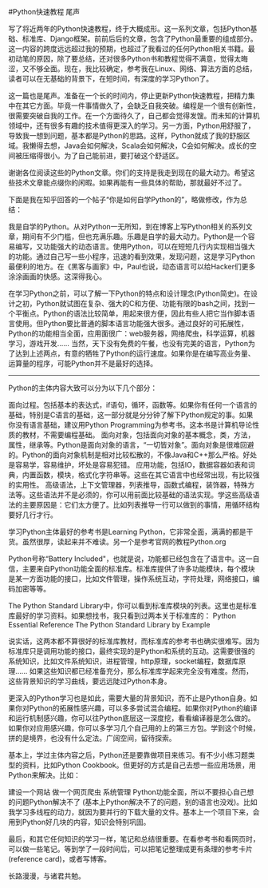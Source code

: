 #Python快速教程 尾声


 

写了将近两年的Python快速教程，终于大概成形。这一系列文章，包括Python基础、标准库、Django框架。前前后后的文章，包含了Python最重要的组成部分。这一内容的跨度远远超过我的预期，也超过了我看过的任何Python相关书籍。最初动笔的原因，除了要总结，还对很多Python书和教程觉得不满意，觉得太晦涩，又不够全面。现在，我比较确定，参考我在Linux、网络、算法方面的总结，读者可以在无基础的背景下，在短时间，有深度的学习Python了。

 

这一篇也是尾声。准备在一个长的时间内，停止更新Python快速教程，把精力集中在其它方面。毕竟一件事情做久了，会缺乏自我突破。编程是一个很有创新性，很需要突破自我的工作。在一个方面待久了，自己都会觉得发馊。而未知的计算机领域中，还有很多有趣的技术值得更深入的学习。另一方面，Python用舒服了，导致我一想到问题，基本都是Python的思路。这样，Python就成了我的舒服区域。我懒得去想，Java会如何解决，Scala会如何解决，C会如何解决。成长的空间被压缩得很小。为了自己能前进，要打破这个舒适区。

 

谢谢各位阅读这些的Python文章。你们的支持是我走到现在的最大动力。希望这些技术文章能点缀你的闲暇。如果再能有一些具体的帮助，那就最好不过了。

 

 

下面是我在知乎回答的一个帖子“你是如何自学Python的”，略做修改，作为总结：

 

我是自学的Python。从对Python一无所知，到在博客上写Python相关的系列文章，期间有不少门槛，但也充满乐趣。乐趣是自学的最大动力。Python是一个容易编写，又功能强大的动态语言。使用Python，可以在短短几行内实现相当强大的功能。通过自己写一些小程序，迅速的看到效果，发现问题，这是学习Python最便利的地方。在《黑客与画家》中，Paul也说，动态语言可以给Hacker们更多涂涂画画的快感。这深得我心。

在学习Python之前，可以了解一下Python的特点和设计理念(Python简史)。在设计之初，Python就试图在复杂、强大的C和方便、功能有限的bash之间，找到一个平衡点。Python的语法比较简单，用起来很方便，因此有些人把它当作脚本语言使用。但Python要比普通的脚本语言功能强大很多。通过良好的可拓展性，Python的功能相当全面，应用面很广：web服务器，网络爬虫，科学运算，机器学习，游戏开发…… 当然，天下没有免费的午餐，也没有完美的语言，Python为了达到上述两点，有意的牺牲了Python的运行速度。如果你是在编写高业务量、运算量的程序，可能Python并不是最好的选择。

-----

Python的主体内容大致可以分为以下几个部分：

面向过程。包括基本的表达式，if语句，循环，函数等。如果你有任何一个语言的基础，特别是C语言的基础，这一部分就是分分钟了解下Python规定的事。如果你没有语言基础，建议用Python Programming为参考书。这本书是计算机导论性质的教材，不需要编程基础。
面向对象，包括面向对象的基本概念，类，方法，属性，继承等。Python是面向对象的语言，“一切皆对象”。面向对象是很难回避的。Python的面向对象机制是相对比较松散的，不像Java和C++那么严格。好处是容易学，容易维护，坏处是容易犯错。
应用功能，包括IO，数据容器如表和词典，内置函数，模块，格式化字符串等。这些在其它语言中也经常出现，有比较强的实用性。
高级语法，上下文管理器，列表推导，函数式编程，装饰器，特殊方法等。这些语法并不是必须的，你可以用前面比较基础的语法实现。学这些高级语法的主要原因是：它们太方便了。比如列表推导一行可以做到的事情，用循环结构要好几行才行。

学习Python主体最好的参考书是Learning Python，它非常全面，满满的都是干货。虽然很厚，读起来并不难读。另一个是参考官网的教程Python.org

Python号称“Battery Included"，也就是说，功能都已经包含在了语言中。这一自信，主要来自Python功能全面的标准库。标准库提供了许多功能模块，每个模块是某一方面功能的接口，比如文件管理，操作系统互动，字符处理，网络接口，编码加密等等。

The Python Standard Library中，你可以看到标准库模块的列表。这里也是标准库最好的学习资料。如果想找书，我只看到过两本关于标准库的：
Python Essential Reference
The Python Standard Library by Example

说实话，这两本都不算很好的标准库教材，而标准库的参考书也确实很难写。因为标准库只是调用功能的接口，最终实现的是Python和系统的互动。这需要很强的系统知识，比如文件系统知识，进程管理，http原理，socket编程，数据库原理…… 如果这些知识都已经准备充分，那么标准库学起来完全没有难度。然而，这些背景知识的学习曲线，要远远陡过Python本身。

更深入的Python学习也是如此，需要大量的背景知识，而不止是Python自身。如果你对Python的拓展性感兴趣，可以多多尝试混合编程。如果你对Python的编译和运行机制感兴趣，你可以往Python底层这一深度挖，看看编译器是怎么做的。如果你对应用感兴趣，你可以多学习几个自己用的上的第三方包。学到这个时候，拼的是境界，也没有什么定法。广阔空间，留待探索。

基本上，学过主体内容之后，Python还是要靠做项目来练习。有不少小练习题类型的资料，比如Python Cookbook。但更好的方式是自己去想一些应用场景，用Python来解决。比如：

建设一个网站
做一个网页爬虫
系统管理
Python功能全面，所以不要担心自己想的问题Python解决不了 (基本上Python解决不了的问题，别的语言也没戏)。比如我学习多线程的动力，就因为要并行的下载大量的文件。基本上一个项目下来，会用到Python好几块的内容，知识会特别巩固。

最后，和其它任何知识的学习一样，笔记和总结很重要。在看参考书和看网页时，可以做一些笔记。等到学了一段时间后，可以把笔记整理成更有条理的参考卡片(reference card)，或者写博客。

 

长路漫漫，与诸君共勉。
